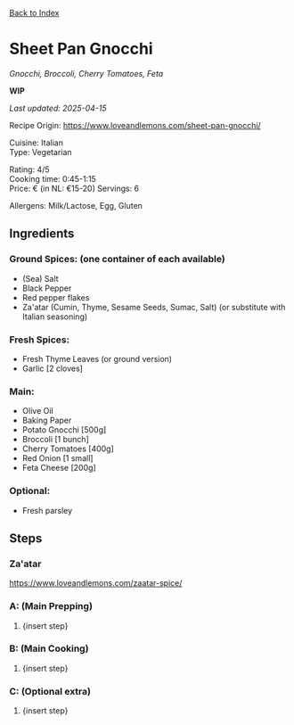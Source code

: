 [Back to Index](/index.md)

# Sheet Pan Gnocchi
*Gnocchi, Broccoli, Cherry Tomatoes, Feta*  
<!-- *{Insert general description}* -->

**WIP**

*Last updated: 2025-04-15*

Recipe Origin: https://www.loveandlemons.com/sheet-pan-gnocchi/

Cuisine: Italian  
Type: Vegetarian

Rating: 4/5  
Cooking time: 0:45-1:15  
Price: € (in NL: €15-20)
Servings: 6  

Allergens: Milk/Lactose, Egg, Gluten 
<!-- {insert: Crustaceans/Shellfish, Fish, Peanuts, Tree nuts, Soy, Sesame, Mustard, Celery, Lupin, Sulphites, Molluscs, Citric acid} -->

## Ingredients
### Ground Spices: (one container of each available)
- (Sea) Salt
- Black Pepper
- Red pepper flakes
- Za'atar (Cumin, Thyme, Sesame Seeds, Sumac, Salt) (or substitute with Italian seasoning)

### Fresh Spices:
- Fresh Thyme Leaves (or ground version)
- Garlic [2 cloves]

### Main:
- Olive Oil
- Baking Paper
- Potato Gnocchi [500g]
- Broccoli [1 bunch]
- Cherry Tomatoes [400g]
- Red Onion [1 small]
- Feta Cheese [200g]

### Optional:
- Fresh parsley

## Steps

### Za'atar 
https://www.loveandlemons.com/zaatar-spice/


### A: (Main Prepping)
1. {insert step}


### B: (Main Cooking)
1. {insert step}

### C: (Optional extra)
1. {insert step}